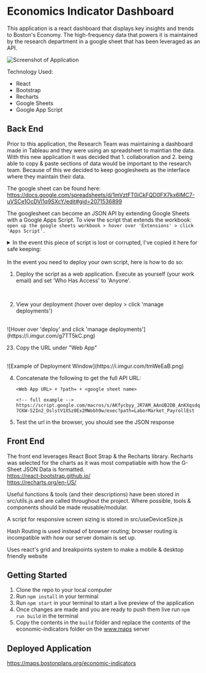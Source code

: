# Economics Indicator Dashboard
This application is a react dashboard that displays key insights and trends to Boston's Economy. The high-frequency data that powers it is maintained by the research department in a google sheet that has been leveraged as an API. 

![Screenshot of Application](https://i.imgur.com/SAaIbLf.png)

Technology Used:
* React
* Bootstrap
* Recharts
* Google Sheets
* Google App Script

## Back End
Prior to this application, the Research Team was maintaining a dashboard made in Tableau and they were using an spreadsheet to maintian the data. With this new application it was decided that 1. collaboration and 2. being able to copy & paste sections of data would be important to the research team. Because of this we decided to keep googlesheets as the interface where they maintain their data.

The google sheet can be found here: https://docs.google.com/spreadsheets/d/1mVztFT0iCkFQD0FX7kx6lMC7-uVSCe1OcDVl1q9SXcY/edit#gid=2071536899

The googlesheet can become an JSON API by extending Google Sheets with a Google Apps Script. To view the script that extends the workbook: `open up the google sheets workbook > hover over 'Extensions' > click 'Apps Script'. `
<details>
    <summary> In the event this piece of script is lost or corrupted, I've copied it here for safe keeping:</summary>

    ```
    function json(sheetName) {
    const spreadsheet = SpreadsheetApp.getActiveSpreadsheet()
    const sheet = spreadsheet.getSheetByName(sheetName)
    const data = sheet.getDataRange().getValues()
    const jsonData = convertToJson(data)
    return ContentService
            .createTextOutput(JSON.stringify(jsonData))
            .setMimeType(ContentService.MimeType.JSON)
    }

    function convertToJson(data) {
    const headers = data[0]
    const raw_data = data.slice(1,)
    let json = []
    raw_data.forEach(d => {
        let object = {}
        for (let i = 0; i < headers.length; i++) {
            object[headers[i]] = d[i]
        }
        json.push(object)
    });
    return json
    }

    function doGet(e) {
    const path = e.parameter.path
    return json(path)
    }
    ```
</details>
<br>
In the event you need to deploy your own script, here is how to do so: 

1. Deploy the script as a web application. Execute as yourself (your work email) and set 'Who Has Access' to 'Anyone'.
<br>

2. View your deployment (hover over deploy > click 'manage deployments')
<br>
![Hover over 'deploy' and click 'manage deployments'](https://i.imgur.com/g7TT5kC.png)

23. Copy the URL under "Web App"
<br>
![Example of Deployment Window](https://i.imgur.com/tmWeEaB.png)

4. Concatenate the following to get the full API URL:
    ```
    <Web App URL> + ?path= + <google sheet name>

    <!-- full example -->
    https://script.google.com/macros/s/AKfycbyy_JR7AM_AAnUB2DB_AnKXqsdqlIPJoBc-7CKW-S2In2_OslstV1XSz0Ex2MWobh9w/exec?path=LaborMarket_PayrollEst
    ```
5. Test the url in the browser, you should see the JSON response
## Front End
The front end leverages React Boot Strap & the Recharts library. Recharts was selected for the charts as it was most compatiable with how the G-Sheet JSON Data is formatted.
<br>
https://react-bootstrap.github.io/
<br>
https://recharts.org/en-US/

Useful functions & tools (and their descriptions) have been stored in src/utils.js and are called throughout the project. Where possible, tools & components should be made reusable/modular.

A script for responsive screen sizing is stored in src/useDeviceSize.js

Hash Routing is used instead of browser routing; browser routing is incompatible with how our server domain is set up.

Uses react's grid and breakpoints system to make a mobile & desktop friendly website
## Getting Started
1. Clone the repo to your local computer
2. Run `npm install` in your terminal
3. Run `npm start` in your terminal to start a live preview of the application
4. Once changes are made and you are ready to push them live run `npm run build` in the terminal
5. Copy the contents in the `build` folder and replace the contents of the economic-indicators folder on the www.maps server


## Deployed Application
https://maps.bostonplans.org/economic-indicators

